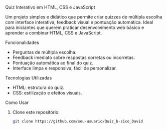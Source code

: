 Quiz Interativo em HTML, CSS e JavaScript

Um projeto simples e didático que permite criar quizzes de múltipla escolha com interface interativa, feedback visual e pontuação automática. Ideal para iniciantes que querem praticar desenvolvimento web básico e aprender a combinar HTML, CSS e JavaScript.

Funcionalidades

- Perguntas de múltipla escolha.
- Feedback imediato sobre respostas corretas ou incorretas.
- Pontuação automática ao final do quiz.
- Interface limpa e responsiva, fácil de personalizar.

Tecnologias Utilizadas

- HTML: estrutura do quiz.
- CSS: estilização e efeitos visuais.
  
Como Usar

1. Clone este repositório:
   ```bash
   git clone https://github.com/seu-usuario/Quiz_b-sico_David
